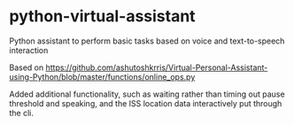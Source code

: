 # python-virtual-assistant
Python assistant to perform basic tasks based on voice and text-to-speech interaction

Based on https://github.com/ashutoshkrris/Virtual-Personal-Assistant-using-Python/blob/master/functions/online_ops.py

Added additional functionality, such as waiting rather than timing out pause threshold and speaking, and the ISS location data interactively put through the cli. 
